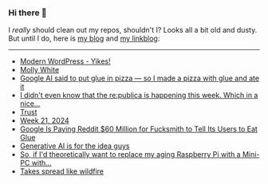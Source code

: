 ### Hi there 👋

I _really_ should clean out my repos, shouldn't I? Looks all a bit old and dusty. But until I do, here is [my blog](https://lostfocus.de/) and [my linkblog](https://dominikschwind.com/links):

--- 

<!-- POST-LIST:START -->
- [Modern WordPress - Yikes!](https://dbushell.com/2024/05/07/modern-wordpress-themes-yikes/)
- [Molly White](https://www.mollywhite.net/micro/entry/202405281105)
- [Google AI said to put glue in pizza — so I made a pizza with glue and ate it](https://www.businessinsider.com/google-ai-glue-pizza-i-tried-it-2024-5)
- [I didn&#39;t even know that the re:publica is happening this week. Which in a nice…](https://lostfocus.de/2024/05/28/232973/)
- [Trust](https://adactio.com/journal/21160)
- [Week 21, 2024](https://lostfocus.de/2024/05/26/week-21-2024/)
- [Google Is Paying Reddit $60 Million for Fucksmith to Tell Its Users to Eat Glue](https://www.404media.co/google-is-paying-reddit-60-million-for-fucksmith-to-tell-its-users-to-eat-glue/)
- [Generative AI is for the idea guys](https://rachsmith.com/ai-is-for-the-idea-guys/)
- [So, if I&#39;d theoretically want to replace my aging Raspberry Pi with a Mini-PC with…](https://lostfocus.de/2024/05/23/232954/)
- [Takes spread like wildfire](https://json.blog/2024/05/21/takes-spread-like.html)
<!-- POST-LIST:END -->

<!--
**lostfocus/lostfocus** is a ✨ _special_ ✨ repository because its `README.md` (this file) appears on your GitHub profile.

Here are some ideas to get you started:

- 🔭 I’m currently working on ...
- 🌱 I’m currently learning ...
- 👯 I’m looking to collaborate on ...
- 🤔 I’m looking for help with ...
- 💬 Ask me about ...
- 📫 How to reach me: ...
- 😄 Pronouns: ...
- ⚡ Fun fact: ...
-->
